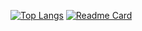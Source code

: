 
[![Top Langs](https://github-readme-stats.vercel.app/api/top-langs/?username=cesarfreire&layout=compact&theme=github_dark)](https://github.com/cesarfreire)
[![Readme Card](https://github-readme-stats.vercel.app/api/pin/?username=cesarfreire&repo=alexa-arduino-node-mcu)](https://github.com/cesarfreire)

